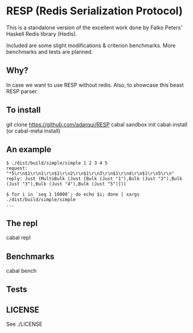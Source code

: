 RESP (Redis Serialization Protocol)
====================

This is a standalone version of the excellent work done by Falko Peters' Haskell Redis library (Hedis).

Included are some slight modifications & criterion benchmarks. More benchmarks and tests are planned.


Why?
---------------------

In case we want to use RESP without redis. Also, to showcase this beast RESP parser.


To install
---------------------
git clone https://github.com/adarqui/RESP
cabal sandbox init
cabal-install (or cabal-meta install)


An example
---------------------
    $ ./dist/build/simple/simple 1 2 3 4 5
    request: "*5\r\n$1\r\n1\r\n$1\r\n2\r\n$1\r\n3\r\n$1\r\n4\r\n$1\r\n5\r\n"
    reply: Just (MultiBulk (Just [Bulk (Just "1"),Bulk (Just "2"),Bulk (Just "3"),Bulk (Just "4"),Bulk (Just "5")]))

    $ for i in `seq 1 10000`; do echo $i; done | xargs ./dist/build/simple/simple
    ...
The repl
---------------------
cabal repl


Benchmarks
---------------------
cabal bench


Tests
---------------------


LICENSE
---------------------
See ./LICENSE
